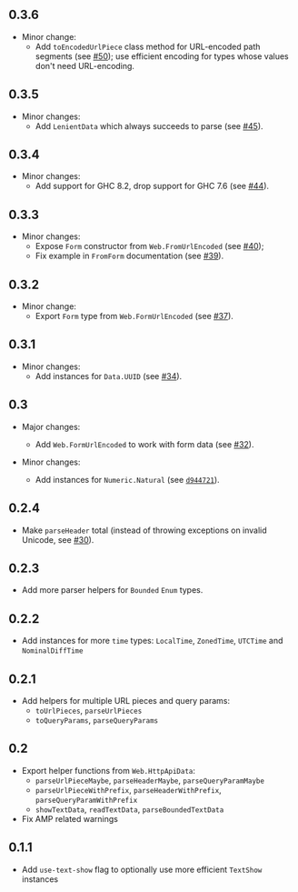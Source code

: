 0.3.6
---

* Minor change:
    * Add `toEncodedUrlPiece` class method for URL-encoded path segments (see [#50](https://github.com/fizruk/http-api-data/pull/50)); use efficient encoding for types whose values don't need URL-encoding.

0.3.5
---

* Minor changes:
    * Add `LenientData` which always succeeds to parse (see [#45](https://github.com/fizruk/http-api-data/pull/45)).

0.3.4
---

* Minor changes:
    * Add support for GHC 8.2, drop support for GHC 7.6 (see [#44](https://github.com/fizruk/http-api-data/pull/44)).

0.3.3
---

* Minor changes:
    * Expose `Form` constructor from `Web.FromUrlEncoded` (see [#40](https://github.com/fizruk/http-api-data/pull/40));
    * Fix example in `FromForm` documentation (see [#39](https://github.com/fizruk/http-api-data/issues/39)).

0.3.2
---

* Minor change:
    * Export `Form` type from `Web.FormUrlEncoded` (see [#37](https://github.com/fizruk/http-api-data/pull/37)).

0.3.1
---

* Minor changes:
    * Add instances for `Data.UUID` (see [#34](https://github.com/fizruk/http-api-data/pull/34)).

0.3
---
* Major changes:
    * Add `Web.FormUrlEncoded` to work with form data (see [#32](https://github.com/fizruk/http-api-data/pull/32)).

* Minor changes:
    * Add instances for `Numeric.Natural` (see [`d944721`](https://github.com/fizruk/http-api-data/commit/d944721ac94929a7ed9e66f25e23221799c08d83)).

0.2.4
---
* Make `parseHeader` total (instead of throwing exceptions on invalid Unicode, see [#30](https://github.com/fizruk/http-api-data/pull/30)).

0.2.3
---
* Add more parser helpers for `Bounded` `Enum` types.

0.2.2
---

* Add instances for more `time` types: `LocalTime`, `ZonedTime`, `UTCTime` and `NominalDiffTime`

0.2.1
---

* Add helpers for multiple URL pieces and query params:
    * `toUrlPieces`, `parseUrlPieces`
    * `toQueryParams`, `parseQueryParams`

0.2
---

* Export helper functions from `Web.HttpApiData`:
    * `parseUrlPieceMaybe`, `parseHeaderMaybe`, `parseQueryParamMaybe`
    * `parseUrlPieceWithPrefix`, `parseHeaderWithPrefix`, `parseQueryParamWithPrefix`
    * `showTextData`, `readTextData`, `parseBoundedTextData`
* Fix AMP related warnings

0.1.1
---

* Add `use-text-show` flag to optionally use more efficient `TextShow` instances
